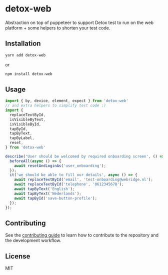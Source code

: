 # detox-web
Abstraction on top of puppeteer to support Detox test to run on the web platform + some helpers to shorten your test code.

## Installation
```sh
yarn add detox-web
```
or
```sh
npm install detox-web
```

## Usage

```js
import { by, device, element, expect } from 'detox-web'
// and extra helpers to simplify test code :)
import {
  replaceTextById,
  isVisibleByText,
  isVisibleById,
  tapById,
  tapByText,
  tapByLabel,
  reset,
} from 'detox-web'

describe('User should be welcomed by required onboarding screen', () => {
  beforeAll(async () => {
    await resetAndLoginAs('user_onboarding');
  });
  it('we should be able to fill our details', async () => {
    await replaceTextById('email', 'test-onboarding@webridge.nl');
    await replaceTextById('telephone', '0612345678');
    await tapByText('English');
    await tapByText('Nederlands');
    await tapById('save-button-profile');
  });
});
```

## Contributing

See the [contributing guide](CONTRIBUTING.md) to learn how to contribute to the repository and the development workflow.

## License

MIT
